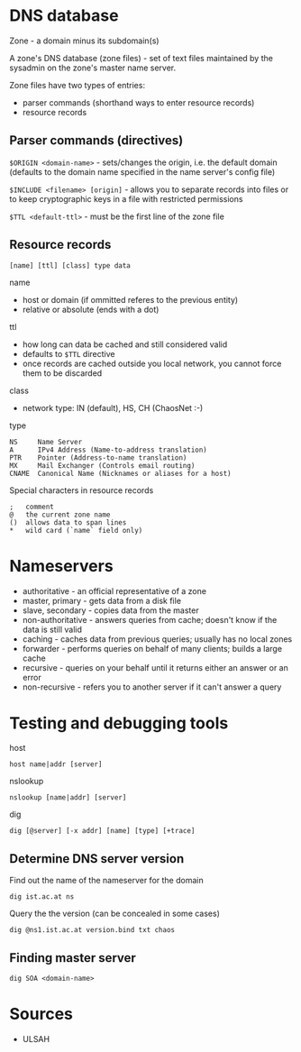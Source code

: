 DNS database
============

Zone - a domain minus its subdomain(s)

A zone's DNS database (zone files) - set of text files maintained by the sysadmin on the zone's master name server.

Zone files have two types of entries:

* parser commands (shorthand ways to enter resource records)
* resource records

Parser commands (directives)
----------------------------

`$ORIGIN <domain-name>` - sets/changes the origin, i.e. the default domain (defaults to the domain name specified in the name server's config file)

`$INCLUDE <filename> [origin]` - allows you to separate records into files or to keep cryptographic keys in a file with restricted permissions

`$TTL <default-ttl>` - must be the first line of the zone file

Resource records
----------------

    [name] [ttl] [class] type data
    
name

* host or domain (if ommitted referes to the previous entity)
* relative or absolute (ends with a dot)

ttl

* how long can data be cached and still considered valid
* defaults to `$TTL` directive
* once records are cached outside you local network, you cannot force them to be discarded

class

* network type: IN (default), HS, CH (ChaosNet :-)

type

    NS     Name Server
    A      IPv4 Address (Name-to-address translation)
    PTR    Pointer (Address-to-name translation)
    MX     Mail Exchanger (Controls email routing)
    CNAME  Canonical Name (Nicknames or aliases for a host)
    
Special characters in resource records

    ;   comment
    @   the current zone name
    ()  allows data to span lines
    *   wild card (`name` field only)

Nameservers
===========

* authoritative - an official representative of a zone
 * master, primary - gets data from a disk file
 * slave, secondary - copies data from the master
* non-authoritative - answers queries from cache; doesn't know if the data is still valid
 * caching - caches data from previous queries; usually has no local zones
 * forwarder - performs queries on behalf of many clients; builds a large cache
* recursive - queries on your behalf until it returns either an answer or an error
* non-recursive - refers you to another server if it can't answer a query

Testing and debugging tools
===========================

host

    host name|addr [server]
    
nslookup

    nslookup [name|addr] [server]

dig

    dig [@server] [-x addr] [name] [type] [+trace]

Determine DNS server version
----------------------------

Find out the name of the nameserver for the domain

    dig ist.ac.at ns
    
Query the the version (can be concealed in some cases)

    dig @ns1.ist.ac.at version.bind txt chaos

Finding master server
---------------------

    dig SOA <domain-name>
    
Sources
=======

* ULSAH


